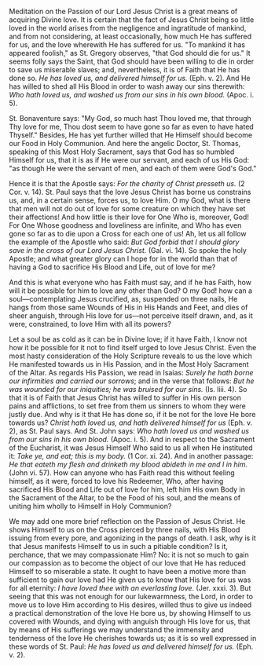 
Meditation on the Passion of our Lord Jesus Christ is a great means of acquiring Divine love. It is certain that the fact of Jesus Christ being so little loved in the world arises from the negligence and ingratitude of mankind, and from not considering, at least occasionally, how much He has suffered for us, and the love wherewith He has suffered for us. \"To mankind it has appeared foolish,\" as St. Gregory observes, \"that God should die for us.\" It seems folly says the Saint, that God should have been willing to die in order to save us miserable slaves; and, nevertheless, it is of Faith that He has done so. *He has loved us, and delivered himself for us.* (Eph. v. 2). And He has willed to shed all His Blood in order to wash away our sins therewith: *Who hath loved us, and washed us from our sins in his own blood.* (Apoc. i. 5).

St. Bonaventure says: \"My God, so much hast Thou loved me, that through Thy love for me, Thou dost seem to have gone so far as even to have hated Thyself.\" Besides, He has yet further willed that He Himself should become our Food in Holy Communion. And here the angelic Doctor, St. Thomas, speaking of this Most Holy Sacrament, says that God has so humbled Himself for us, that it is as if He were our servant, and each of us His God: \"as though He were the servant of men, and each of them were God\'s God.\"

Hence it is that the Apostle says: *For the charity of Christ presseth us.* (2 Cor. v. 14). St. Paul says that the love Jesus Christ has borne us constrains us, and, in a certain sense, forces us, to love Him. O my God, what is there that men will not do out of love for some creature on which they have set their affections! And how little is their love for One Who is, moreover, God! For One Whose goodness and loveliness are infinite, and Who has even gone so far as to die upon a Cross for each one of us! Ah, let us all follow the example of the Apostle who said: *But God forbid that I should glory save in the cross of our Lord Jesus Christ.* (Gal. vi. 14). So spoke the holy Apostle; and what greater glory can I hope for in the world than that of having a God to sacrifice His Blood and Life, out of love for me?

And this is what everyone who has Faith must say, and if he has Faith, how will it be possible for him to love any other than God? O my God! how can a soul—contemplating Jesus crucified, as, suspended on three nails, He hangs from those same Wounds of His in His Hands and Feet, and dies of sheer anguish, through His love for us—not perceive itself drawn, and, as it were, constrained, to love Him with all its powers?

Let a soul be as cold as it can be in Divine love; if it have Faith, I know not how it be possible for it not to find itself urged to love Jesus Christ. Even the most hasty consideration of the Holy Scripture reveals to us the love which He manifested towards us in His Passion, and in the Most Holy Sacrament of the Altar. As regards His Passion, we read in Isaias: *Surely he hath borne our infirmities and carried our sorrows*; and in the verse that follows: *But he was wounded for our iniquities; he was bruised for our sins.* (Is. liii. 4). So that it is of Faith that Jesus Christ has willed to suffer in His own person pains and afflictions, to set free from them us sinners to whom they were justly due. And why is it that He has done so, if it be not for the love He bore towards us? *Christ hath loved us, and hath delivered himself for us* (Eph. v. 2), as St. Paul says. And St. John says: *Who hath loved us and washed us from our sins in his own blood.* (Apoc. i. 5). And in respect to the Sacrament of the Eucharist, it was Jesus Himself Who said to us all when He instituted it: *Take ye, and eat; this is my body.* (1 Cor. xi. 24). And in another passage: *He that eateth my flesh and drinketh my blood abideth in me and I in him.* (John vi. 57). How can anyone who has Faith read this without feeling himself, as it were, forced to love his Redeemer, Who, after having sacrificed His Blood and Life out of love for him, left him His own Body in the Sacrament of the Altar, to be the Food of his soul, and the means of uniting him wholly to Himself in Holy Communion?

We may add one more brief reflection on the Passion of Jesus Christ. He shows Himself to us on the Cross pierced by three nails, with His Blood issuing from every pore, and agonizing in the pangs of death. I ask, why is it that Jesus manifests Himself to us in such a pitiable condition? Is it, perchance, that we may compassionate Him? No: it is not so much to gain our compassion as to become the object of our love that He has reduced Himself to so miserable a state. It ought to have been a motive more than sufficient to gain our love had He given us to know that His love for us was for all eternity: *I have loved thee with an everlasting love.* (Jer. xxxi. 3). But seeing that this was not enough for our lukewarmness, the Lord, in order to move us to love Him according to His desires, willed thus to give us indeed a practical demonstration of the love He bore us, by showing Himself to us covered with Wounds, and dying with anguish through His love for us, that by means of His sufferings we may understand the immensity and tenderness of the love He cherishes towards us; as it is so well expressed in these words of St. Paul: *He has loved us and delivered himself for us.* (Eph. v. 2).


